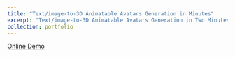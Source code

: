 ```yaml
---
title: "Text/image-to-3D Animatable Avatars Generation in Minutes"
excerpt: "Text/image-to-3D Animatable Avatars Generation in Two Minutes. Support UE5/Unity and Blender with PBR materials. <img src='../images/make-a-character_expression.jpg'>"
collection: portfolio
---
```


[Online Demo](https://modelscope.cn/studios/XR-3D/InstructDynamicAvatar/summary)

